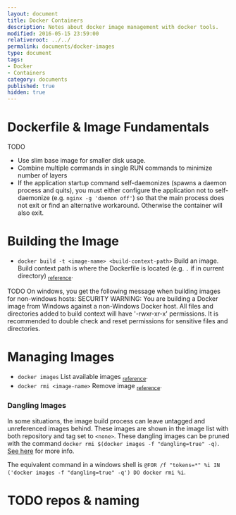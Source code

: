 ```yaml
---
layout: document
title: Docker Containers
description: Notes about docker image management with docker tools.
modified: 2016-05-15 23:59:00
relativeroot: ../../
permalink: documents/docker-images
type: document
tags:
- Docker
- Containers
category: documents
published: true
hidden: true
---
```


Dockerfile & Image Fundamentals
===============================

TODO

- Use slim base image for smaller disk usage.
- Combine multiple commands in single RUN commands to minimize number of layers
- If the application startup command self-daemonizes (spawns a daemon process and quits), you must either configure the application not to self-daemonize (e.g. `nginx -g 'daemon off'`) so that the main process does not exit or find an alternative workaround. Otherwise the container will also exit.

Building the Image
==================

- `docker build -t <image-name> <build-context-path>` Build an image. Build context path is where the Dockerfile is located (e.g. `.` if in current directory) <sub>[reference](https://docs.docker.com/engine/reference/commandline/build/)</sub>.

TODO On windows, you get the following message when building images for non-windows hosts: SECURITY WARNING: You are building a Docker image from Windows against a non-Windows Docker host. All files and directories added to build context will have '-rwxr-xr-x' permissions. It is recommended to double check and reset permissions for sensitive files and directories.

Managing Images
===============

- `docker images` List available images <sub>[reference](https://docs.docker.com/engine/reference/commandline/images/)</sub>.
- `docker rmi <image-name>` Remove image <sub>[reference](https://docs.docker.com/engine/reference/commandline/rmi/)</sub>.

### Dangling Images

In some situations, the image build process can leave untagged and unreferenced images behind. These images are shown in the image list with both repository and tag set to `<none>`. These dangling images can be pruned with the command `docker rmi $(docker images -f "dangling=true" -q)`.
[See here](http://www.projectatomic.io/blog/2015/07/what-are-docker-none-none-images/) for more info.

The equivalent command in a windows shell is `@FOR /f "tokens=*" %i IN ('docker images -f "dangling=true" -q') DO docker rmi %i`.

TODO repos & naming
===================
